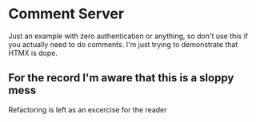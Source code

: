 # Comment Server

Just an example with zero authentication or anything, so don't use this if you actually need to do comments. I'm just trying to demonstrate that HTMX is dope.

## For the record I'm aware that this is a sloppy mess

Refactoring is left as an excercise for the reader

